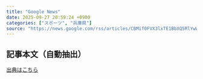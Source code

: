 ```yaml
---
title: "Google News"
date: 2025-09-27 20:59:24 +0900
categories: ["スポーツ", "兵庫県"]
source: "https://news.google.com/rss/articles/CBMif0FVX3lxTE1BbXQ5RlYwWEJPdXM0cDhlbUJSam5iT1R2M3JJM1B6NDFBdW5zYW5EdFRwZzB0djU1aFdyNzQ0NWRFX2QtcFJBWE9zUVEzZmFKckRxdmJvSHVsWnBjRHV6UTBQWnZ5VmE1LXR1bzEyMUNfNm5SYmtQaS1JYXZZNkE?oc=5"
---
```


## 記事本文（自動抽出）
<body class="y0K44d EA71Tc" id="readabilityBody"></body>

[出典はこちら](https://news.google.com/rss/articles/CBMif0FVX3lxTE1BbXQ5RlYwWEJPdXM0cDhlbUJSam5iT1R2M3JJM1B6NDFBdW5zYW5EdFRwZzB0djU1aFdyNzQ0NWRFX2QtcFJBWE9zUVEzZmFKckRxdmJvSHVsWnBjRHV6UTBQWnZ5VmE1LXR1bzEyMUNfNm5SYmtQaS1JYXZZNkE?oc=5)
